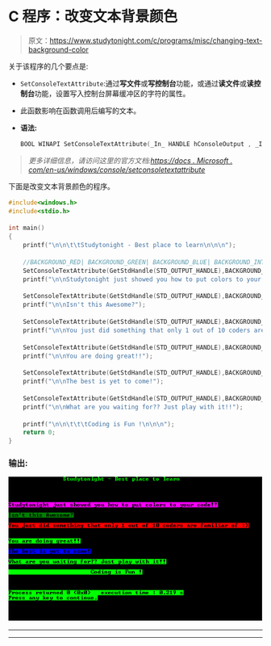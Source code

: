 # C 程序：改变文本背景颜色

> 原文：<https://www.studytonight.com/c/programs/misc/changing-text-background-color>

关于该程序的几个要点是:

*   `SetConsoleTextAttribute`:通过**写文件**或**写控制台**功能，或通过**读文件**或**读控制台**功能，设置写入控制台屏幕缓冲区的字符的属性。
*   此函数影响在函数调用后编写的文本。
*   **语法:**

    ```cpp
    BOOL WINAPI SetConsoleTextAttribute(_In_ HANDLE hConsoleOutput , _In_ WORD wAttributes);
    ```

> *更多详细信息，请访问这里的官方文档:[https://docs . Microsoft . com/en-us/windows/console/setconsoletextattribute](https://docs.microsoft.com/en-us/windows/console/setconsoletextattribute)*

下面是改变文本背景颜色的程序。

```cpp
#include<windows.h>
#include<stdio.h>

int main()
{
    printf("\n\n\t\tStudytonight - Best place to learn\n\n\n");

    //BACKGROUND_RED| BACKGROUND_GREEN| BACKGROUND_BLUE| BACKGROUND_INTENSITY
    SetConsoleTextAttribute(GetStdHandle(STD_OUTPUT_HANDLE),BACKGROUND_BLUE|BACKGROUND_RED|BACKGROUND_INTENSITY);
    printf("\n\nStudytonight just showed you how to put colors to your code!!");

    SetConsoleTextAttribute(GetStdHandle(STD_OUTPUT_HANDLE),BACKGROUND_GREEN);
    printf("\n\nIsn't this Awesome?");

    SetConsoleTextAttribute(GetStdHandle(STD_OUTPUT_HANDLE),BACKGROUND_INTENSITY|BACKGROUND_RED);
    printf("\n\nYou just did something that only 1 out of 10 coders are familiar of :)\n");

    SetConsoleTextAttribute(GetStdHandle(STD_OUTPUT_HANDLE),BACKGROUND_GREEN|BACKGROUND_INTENSITY);
    printf("\n\nYou are doing great!!");

    SetConsoleTextAttribute(GetStdHandle(STD_OUTPUT_HANDLE),BACKGROUND_BLUE|BACKGROUND_INTENSITY);
    printf("\n\nThe best is yet to come!");

    SetConsoleTextAttribute(GetStdHandle(STD_OUTPUT_HANDLE),BACKGROUND_GREEN|BACKGROUND_INTENSITY);
    printf("\n\nWhat are you waiting for?? Just play with it!!");

    printf("\n\n\t\t\tCoding is Fun !\n\n\n");
    return 0;
}
```

### 输出:

![C program out for Changing text background color](img/8a7a3a67971bf17440ef810fe7d585e9.png)

* * *

* * *